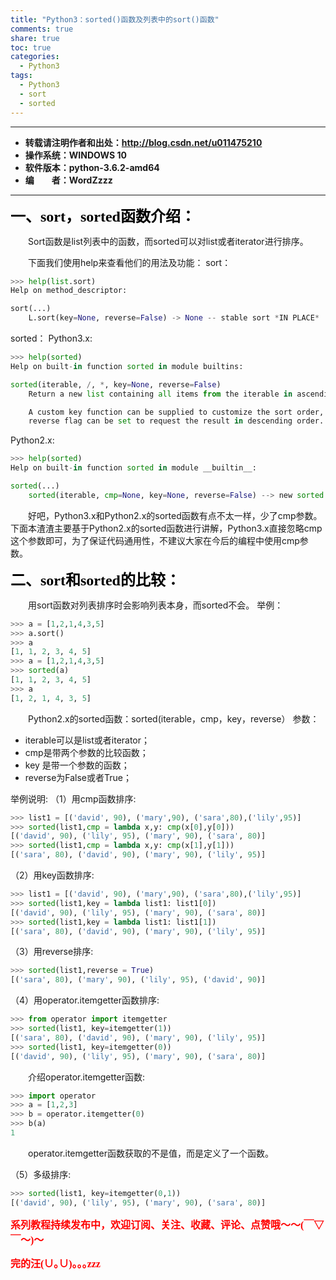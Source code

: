 ```yaml
---
title: "Python3：sorted()函数及列表中的sort()函数"
comments: true
share: true
toc: true
categories:
  - Python3
tags:
  - Python3
  - sort
  - sorted
---
```


----------

- **转载请注明作者和出处：http://blog.csdn.net/u011475210**
- **操作系统：WINDOWS 10**
- **软件版本：python-3.6.2-amd64**
- **编&emsp;&emsp;者：WordZzzz**

----------

**<font color="black" size=5 face="仿宋">一、sort，sorted函数介绍：</font>**

&emsp;&emsp;Sort函数是list列表中的函数，而sorted可以对list或者iterator进行排序。

&emsp;&emsp;下面我们使用help来查看他们的用法及功能：
sort：

```python
>>> help(list.sort)
Help on method_descriptor:

sort(...)
    L.sort(key=None, reverse=False) -> None -- stable sort *IN PLACE*
```

sorted：
Python3.x:
```python
>>> help(sorted)
Help on built-in function sorted in module builtins:

sorted(iterable, /, *, key=None, reverse=False)
    Return a new list containing all items from the iterable in ascending order.

    A custom key function can be supplied to customize the sort order, and the
    reverse flag can be set to request the result in descending order.

```

Python2.x:

```python
>>> help(sorted)
Help on built-in function sorted in module __builtin__:

sorted(...)
    sorted(iterable, cmp=None, key=None, reverse=False) --> new sorted list
```

&emsp;&emsp;好吧，Python3.x和Python2.x的sorted函数有点不太一样，少了cmp参数。下面本渣渣主要基于Python2.x的sorted函数进行讲解，Python3.x直接忽略cmp这个参数即可，为了保证代码通用性，不建议大家在今后的编程中使用cmp参数。

**<font color="black" size=5 face="仿宋">二、sort和sorted的比较：</font>**

&emsp;&emsp;用sort函数对列表排序时会影响列表本身，而sorted不会。
举例：

```python
>>> a = [1,2,1,4,3,5]
>>> a.sort()
>>> a
[1, 1, 2, 3, 4, 5]
>>> a = [1,2,1,4,3,5]
>>> sorted(a)
[1, 1, 2, 3, 4, 5]
>>> a
[1, 2, 1, 4, 3, 5]
```

&emsp;&emsp;Python2.x的sorted函数：sorted(iterable，cmp，key，reverse）
参数：
- iterable可以是list或者iterator；
- cmp是带两个参数的比较函数；
- key 是带一个参数的函数；
- reverse为False或者True；

举例说明:
（1）用cmp函数排序:

```python
>>> list1 = [('david', 90), ('mary',90), ('sara',80),('lily',95)]
>>> sorted(list1,cmp = lambda x,y: cmp(x[0],y[0]))
[('david', 90), ('lily', 95), ('mary', 90), ('sara', 80)]
>>> sorted(list1,cmp = lambda x,y: cmp(x[1],y[1]))
[('sara', 80), ('david', 90), ('mary', 90), ('lily', 95)]
```

（2）用key函数排序:

```python
>>> list1 = [('david', 90), ('mary',90), ('sara',80),('lily',95)]
>>> sorted(list1,key = lambda list1: list1[0])
[('david', 90), ('lily', 95), ('mary', 90), ('sara', 80)]
>>> sorted(list1,key = lambda list1: list1[1])
[('sara', 80), ('david', 90), ('mary', 90), ('lily', 95)]
```

（3）用reverse排序:

```python
>>> sorted(list1,reverse = True)
[('sara', 80), ('mary', 90), ('lily', 95), ('david', 90)]
```

（4）用operator.itemgetter函数排序:

```python
>>> from operator import itemgetter
>>> sorted(list1, key=itemgetter(1))
[('sara', 80), ('david', 90), ('mary', 90), ('lily', 95)]
>>> sorted(list1, key=itemgetter(0))
[('david', 90), ('lily', 95), ('mary', 90), ('sara', 80)]
```

&emsp;&emsp;介绍operator.itemgetter函数:

```python
>>> import operator
>>> a = [1,2,3]
>>> b = operator.itemgetter(0)
>>> b(a)
1
```

&emsp;&emsp;operator.itemgetter函数获取的不是值，而是定义了一个函数。

（5）多级排序:

```python
>>> sorted(list1, key=itemgetter(0,1))
[('david', 90), ('lily', 95), ('mary', 90), ('sara', 80)]
```

**<font color="red" size=3 face="仿宋">系列教程持续发布中，欢迎订阅、关注、收藏、评论、点赞哦～～(￣▽￣～)～</font>**

**<font color="red" size=3 face="仿宋">完的汪(∪｡∪)｡｡｡zzz</font>**
